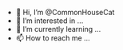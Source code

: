 - 👋 Hi, I’m @CommonHouseCat
- 👀 I’m interested in ...
- 🌱 I’m currently learning ...
- 📫 How to reach me ...


<!---
CommonHouseCat/CommonHouseCat is a ✨ special ✨ repository because its `README.md` (this file) appears on your GitHub profile.
You can click the Preview link to take a look at your changes.
--->
